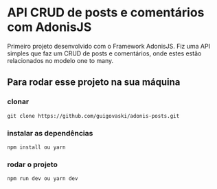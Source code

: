 # API CRUD de posts e comentários com AdonisJS
Primeiro projeto desenvolvido com o Framework AdonisJS. Fiz uma API simples que faz um CRUD de posts e comentários, onde estes estão relacionados no modelo one to many.

## Para rodar esse projeto na sua máquina

### clonar
`git clone https://github.com/guigovaski/adonis-posts.git`

### instalar as dependências
`npm install ou yarn`

### rodar o projeto
`npm run dev ou yarn dev`